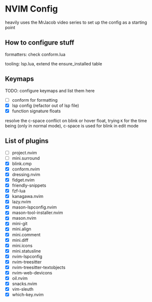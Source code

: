 # NVIM Config

heavily uses the MrJacob video series to set up the config as a starting point

## How to configure stuff

formatters: check conform.lua

tooling: lsp.lua, extend the ensure_installed table

## Keymaps

TODO: configure keymaps and list them here

- [ ] conform for formatting
- [x] lsp config (refactor out of lsp file)
- [x] function signature floats

resolve the c-space conflict on blink or hover float, trying `K` for the time being (only in normal mode), c-space is used for blink in edit mode

## List of plugins

- [ ] project.nvim
- [ ] mini.surround
- [x] blink.cmp 
- [x] conform.nvim 
- [x] dressing.nvim 
- [x] fidget.nvim 
- [x] friendly-snippets 
- [x] fzf-lua 
- [x] kanagawa.nvim 
- [x] lazy.nvim 
- [x] mason-lspconfig.nvim 
- [x] mason-tool-installer.nvim 
- [x] mason.nvim 
- [x] mini-git 
- [x] mini.align 
- [x] mini.comment 
- [x] mini.diff 
- [x] mini.icons 
- [x] mini.statusline 
- [x] nvim-lspconfig 
- [x] nvim-treesitter 
- [x] nvim-treesitter-textobjects 
- [x] nvim-web-devicons 
- [x] oil.nvim 
- [x] snacks.nvim 
- [x] vim-sleuth 
- [x] which-key.nvim 
